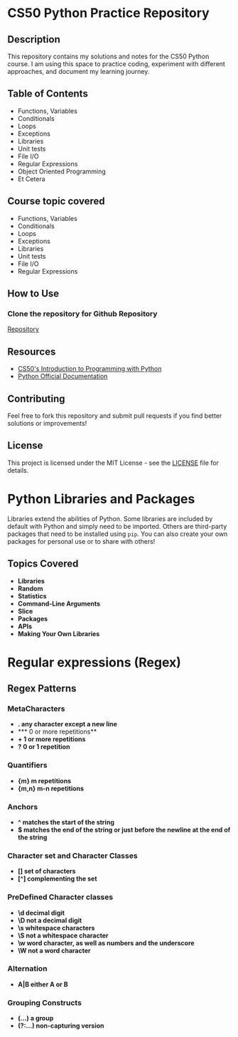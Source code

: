 # CS50 Python Practice Repository

## Description
This repository contains my solutions and notes for the CS50 Python course. I am using this space to practice coding, experiment with different approaches, and document my learning journey.

## Table of Contents
- Functions, Variables
- Conditionals
- Loops
- Exceptions
- Libraries
- Unit tests
- File I/O
- Regular Expressions
- Object Oriented Programming
- Et Cetera

## Course topic covered
- Functions, Variables
- Conditionals
- Loops
- Exceptions
- Libraries
- Unit tests
- File I/O
- Regular Expressions

## How to Use
### Clone the repository for Github Repository
[Repository](https://github.com/ujjwalbasnyat/codespace)

## Resources
- [CS50's Introduction to Programming with Python](https://cs50.harvard.edu/python/)
- [Python Official Documentation](https://docs.python.org/3/)

## Contributing
Feel free to fork this repository and submit pull requests if you find better solutions or improvements!

## License
This project is licensed under the MIT License - see the [LICENSE](LICENSE) file for details.



# Python Libraries and Packages

Libraries extend the abilities of Python. Some libraries are included by default with Python and simply need to be imported. Others are third-party packages that need to be installed using `pip`. You can also create your own packages for personal use or to share with others!

## Topics Covered

- **Libraries**
- **Random**
- **Statistics**
- **Command-Line Arguments**
- **Slice**
- **Packages**
- **APIs**
- **Making Your Own Libraries**

# Regular expressions (Regex)

## Regex Patterns
### MetaCharacters
- **.   any character except a new line**
- ***   0 or more repetitions**
- **+   1 or more repetitions**
- **?   0 or 1 repetition**

### Quantifiers
- **{m} m repetitions**
- **{m,n} m-n repetitions**

### Anchors
- **^   matches the start of the string**
- **$   matches the end of the string or just before the newline at the end of the string**

### Character set and Character Classes
- **[]    set of characters**
- **[^]   complementing the set**

### PreDefined Character classes
- **\d    decimal digit**
- **\D    not a decimal digit**
- **\s    whitespace characters**
- **\S    not a whitespace character**
- **\w    word character, as well as numbers and the underscore**
- **\W    not a word character**

### Alternation
- **A|B     either A or B**

### Grouping Constructs
- **(...)   a group**
- **(?:...) non-capturing version**


